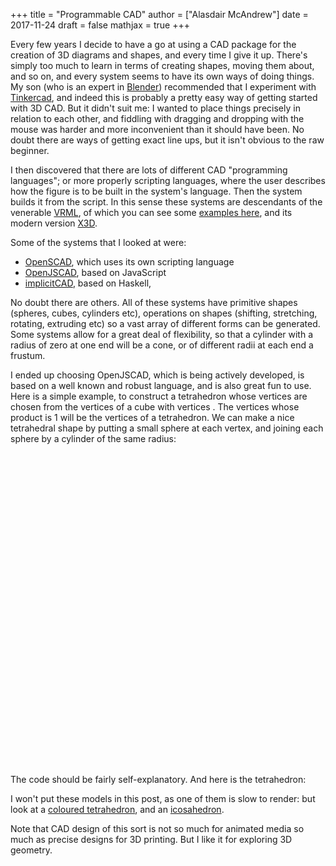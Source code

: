 +++
title = "Programmable CAD"
author = ["Alasdair McAndrew"]
date = 2017-11-24
draft = false
mathjax = true
+++

Every few years I decide to have a go at using a CAD package for the
creation of 3D diagrams and shapes, and every time I give it up. There's
simply too much to learn in terms of creating shapes, moving them about,
and so on, and every system seems to have its own ways of doing things.
My son (who is an expert in [Blender](https://www.blender.org))
recommended that I experiment with
[Tinkercad](https://www.tinkercad.com), and indeed this is probably a
pretty easy way of getting started with 3D CAD. But it didn't suit me: I
wanted to place things precisely in relation to each other, and fiddling
with dragging and dropping with the mouse was harder and more
inconvenient than it should have been. No doubt there are ways of
getting exact line ups, but it isn't obvious to the raw beginner.

I then discovered that there are lots of different CAD "programming
languages"; or more properly scripting languages, where the user
describes how the figure is to be built in the system's language. Then
the system builds it from the script. In this sense these systems are
descendants of the venerable
[VRML](https://en.wikipedia.org/wiki/VRML), of which you can see some
[examples here](http://cs.lmu.edu/~ray/notes/vrmlexamples/), and its
modern version [X3D](https://en.wikipedia.org/wiki/X3D).

Some of the systems that I looked at were:

-   [OpenSCAD](http://www.openscad.org), which uses its own scripting
    language
-   [OpenJSCAD](https://openjscad.org), based on JavaScript
-   [implicitCAD](https://github.com/colah/ImplicitCAD), based on
    Haskell,

No doubt there are others. All of these systems have primitive shapes
(spheres, cubes, cylinders etc), operations on shapes (shifting,
stretching, rotating, extruding etc) so a vast array of different forms
can be generated. Some systems allow for a great deal of flexibility, so
that a cylinder with a radius of zero at one end will be a cone, or of
different radii at each end a frustum.

I ended up choosing OpenJSCAD, which is being actively developed, is
based on a well known and robust language, and is also great fun to use.
Here is a simple example, to construct a tetrahedron whose vertices are
chosen from the vertices of a cube with vertices . The vertices whose
product is 1 will be the vertices of a tetrahedron. We can make a nice
tetrahedral shape by putting a small sphere at each vertex, and joining
each sphere by a cylinder of the same radius:

<div class="CSG" style="width:750px; height:500px;">
<script type="text/javascript">
  var rad = 0.1; // radius of sphere at vertex and cylinders

  var v0 = [1,1,1];
  var v1 = [1,-1,-1];
  var v2 = [-1,1,-1];
  var v3 = [-1,-1,1];
  var vertices = [v0,v1,v2,v3];

  // adjacency lists:
  var adj = [[1,2,3],[0,2,3],[0,1,3],[0,1,2]];

  function main() {
    var t = [];
    for(var i = 0; i &lt; 4; i++) {    // loop through the list of vertices
      var here = vertices[i];
      t.push(translate(here,sphere({r:rad})));
      for(var j = 0; j &lt; 3; j++) {  // for each vertex join it to the others in its adjacency list
        var there = vertices[adj[i][j]];
        t.push(cylinder({start:here,end:there,r:rad}));
      }
    }
    return union(t);
  }
  </script>
</div>

The code should be fairly self-explanatory. And here is the tetrahedron:

I won't put these models in this post, as one of them is slow to render:
but look at a
[coloured
tetrahedron](https://numbersandshapes.net/openjscad/tetrahedron.html), and an
[icosahedron](https://numbersandshapes.net/openjscad/icosahedron.html).

Note that CAD design of this sort is not so much for animated media so
much as precise designs for 3D printing. But I like it for exploring 3D
geometry.

[//]: # "Exported with love from a post written in Org mode"
[//]: # "- https://github.com/kaushalmodi/ox-hugo"
